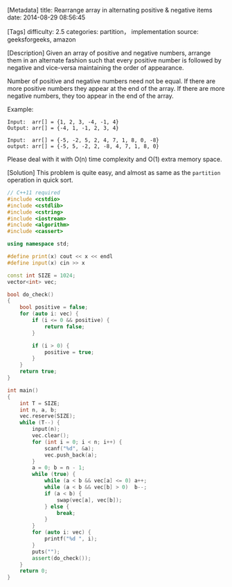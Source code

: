[Metadata]
title: Rearrange array in alternating positive & negative items
date: 2014-08-29 08:56:45 

[Tags]
difficulty: 2.5
categories: partition， implementation
source: geeksforgeeks, amazon

[Description]
Given an array of positive and negative numbers, arrange them in an alternate fashion such that every positive number is followed by negative and vice-versa maintaining the order of appearance.

Number of positive and negative numbers need not be equal. If there are more positive numbers they appear at the end of the array. If there are more negative numbers, they too appear in the end of the array.

Example:

```
Input:  arr[] = {1, 2, 3, -4, -1, 4}
Output: arr[] = {-4, 1, -1, 2, 3, 4}

Input:  arr[] = {-5, -2, 5, 2, 4, 7, 1, 8, 0, -8}
output: arr[] = {-5, 5, -2, 2, -8, 4, 7, 1, 8, 0} 
```

Please deal with it with O(n) time complexity and O(1) extra memory space.

[Solution]
This problem is quite easy, and almost as same as the ``partition`` operation in quick sort.

```cpp
// C++11 required
#include <cstdio>
#include <cstdlib>
#include <cstring>
#include <iostream>
#include <algorithm>
#include <cassert>

using namespace std;

#define print(x) cout << x << endl
#define input(x) cin >> x

const int SIZE = 1024;
vector<int> vec;

bool do_check()
{
    bool positive = false;
    for (auto i: vec) {
        if (i <= 0 && positive) {
            return false;
        }

        if (i > 0) {
            positive = true;
        }
    }
    return true;
}

int main()
{
    int T = SIZE;
    int n, a, b;
    vec.reserve(SIZE);
    while (T--) {
        input(n);
        vec.clear();
        for (int i = 0; i < n; i++) {
            scanf("%d", &a);
            vec.push_back(a);
        }
        a = 0; b = n - 1;
        while (true) {
            while (a < b && vec[a] <= 0) a++;
            while (a < b && vec[b] > 0)  b--;
            if (a < b) {
                swap(vec[a], vec[b]);
            } else {
                break;
            }
        }
        for (auto i: vec) {
            printf("%d ", i);
        }
        puts("");
        assert(do_check());
    }
    return 0;
}
```
